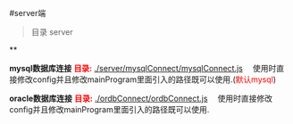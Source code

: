 <!-- <center><h1><b>落花残雪的项目介绍</b></h1></center> -->

#server端
>目录 server

**

**mysql数据库连接** <font color ="red"><b>目录:</b>  [./server/mysqlConnect/mysqlConnect.js](./server/mysqlConnect/mysqlConnect.js)</font>
&emsp;使用时直接修改config并且修改mainProgram里面引入的路径既可以使用.(<font color="red">默认mysql</font>)

**oracle数据库连接** <font color ="red"><b>目录:</b> [./ordbConnect/ordbConnect.js](./server/ordbConnect/ordbConnect.js)</font>
&emsp;使用时直接修改config并且修改mainProgram里面引入的路径既可以使用. 